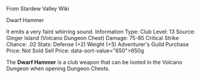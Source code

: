 From Stardew Valley Wiki

Dwarf Hammer

It emits a very faint whirring sound. Information Type: Club Level: 13 Source: Ginger Island (Volcano Dungeon Chest) Damage: 75-85 Critical Strike Chance: .02 Stats: Defense (+2) Weight (+5) Adventurer's Guild Purchase Price: Not Sold Sell Price: data-sort-value="650"&gt;650g

The **Dwarf Hammer** is a club weapon that can be looted in the Volcano Dungeon when opening Dungeon Chests.